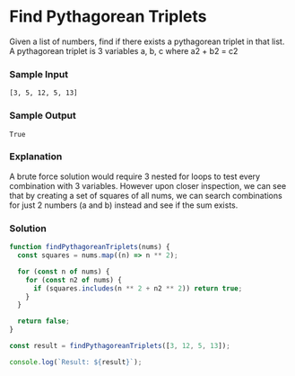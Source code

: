 # Find Pythagorean Triplets

Given a list of numbers, find if there exists a pythagorean triplet in that list. A pythagorean triplet is 3 variables a, b, c where a2 + b2 = c2

### Sample Input
```
[3, 5, 12, 5, 13]
```
### Sample Output
```
True
```
### Explanation
A brute force solution would require 3 nested for loops to test every combination with 3 variables. However upon closer inspection, we can see that by creating a set of squares of all nums, we can search combinations for just 2 numbers (a and b) instead and see if the sum exists.

### Solution
```js
function findPythagoreanTriplets(nums) {
  const squares = nums.map((n) => n ** 2);

  for (const n of nums) {
    for (const n2 of nums) {
      if (squares.includes(n ** 2 + n2 ** 2)) return true;
    }
  }

  return false;
}

const result = findPythagoreanTriplets([3, 12, 5, 13]);

console.log(`Result: ${result}`);
```
